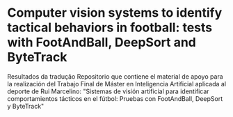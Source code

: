 # Computer vision systems to identify tactical behaviors in football: tests with FootAndBall, DeepSort and ByteTrack

Resultados da tradução Repositorio que contiene el material de apoyo para la realización del Trabajo Final de Máster en Inteligencia Artificial aplicada al deporte de Rui Marcelino: "Sistemas de visión artificial para identificar comportamientos tácticos en el fútbol: Pruebas con FootAndBall, DeepSort y ByteTrack"
